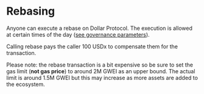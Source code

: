# Rebasing

Anyone can execute a rebase on Dollar Protocol. The execution is allowed at certain times of the day \([see governance parameters](https://docs.dollarprotocol.com/governance/parameters)\).

Calling rebase pays the caller 100 USDx to compensate them for the transaction.

Please note: the rebase transaction is a bit expensive so be sure to set the gas limit \(**not gas price**\) to around 2M GWEI as an upper bound. The actual limit is around 1.5M GWEI but this may increase as more assets are added to the ecosystem.



